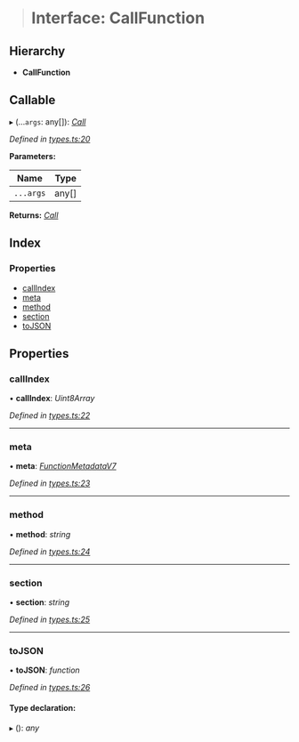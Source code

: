 > # Interface: CallFunction

## Hierarchy

* **CallFunction**

## Callable

▸ (...`args`: any[]): *[Call](../classes/_primitive_generic_call_.call.md)*

*Defined in [types.ts:20](https://github.com/polkadot-js/api/blob/a3b0dde/packages/types/src/types.ts#L20)*

**Parameters:**

Name | Type |
------ | ------ |
`...args` | any[] |

**Returns:** *[Call](../classes/_primitive_generic_call_.call.md)*

## Index

### Properties

* [callIndex](_types_.callfunction.md#callindex)
* [meta](_types_.callfunction.md#meta)
* [method](_types_.callfunction.md#method)
* [section](_types_.callfunction.md#section)
* [toJSON](_types_.callfunction.md#tojson)

## Properties

###  callIndex

• **callIndex**: *Uint8Array*

*Defined in [types.ts:22](https://github.com/polkadot-js/api/blob/a3b0dde/packages/types/src/types.ts#L22)*

___

###  meta

• **meta**: *[FunctionMetadataV7](_interfaceregistry_.interfaceregistry.md#functionmetadatav7)*

*Defined in [types.ts:23](https://github.com/polkadot-js/api/blob/a3b0dde/packages/types/src/types.ts#L23)*

___

###  method

• **method**: *string*

*Defined in [types.ts:24](https://github.com/polkadot-js/api/blob/a3b0dde/packages/types/src/types.ts#L24)*

___

###  section

• **section**: *string*

*Defined in [types.ts:25](https://github.com/polkadot-js/api/blob/a3b0dde/packages/types/src/types.ts#L25)*

___

###  toJSON

• **toJSON**: *function*

*Defined in [types.ts:26](https://github.com/polkadot-js/api/blob/a3b0dde/packages/types/src/types.ts#L26)*

#### Type declaration:

▸ (): *any*